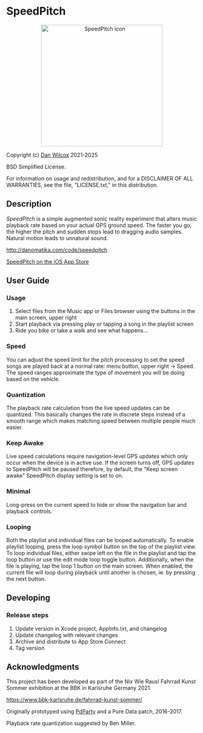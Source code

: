 SpeedPitch
==========

<p align="center">
	<img src="http://danomatika.com/code/speedpitch/speedpitch-launch.png" width="320" alt="SpeedPitch icon">
</p>

Copyright (c) [Dan Wilcox](danomatika.com) 2021-2025

BSD Simplified License.

For information on usage and redistribution, and for a DISCLAIMER OF ALL
WARRANTIES, see the file, "LICENSE.txt," in this distribution.

Description
-----------

_SpeedPitch_ is a simple augmented sonic reality experiment that alters music playback rate based on your actual GPS ground speed. The faster you go, the higher the pitch and sudden stops lead to dragging audio samples. Natural motion leads to unnatural sound.

http://danomatika.com/code/speedpitch

[SpeedPitch on the iOS App Store](https://itunes.apple.com/app/id1577262763)

User Guide
----------

### Usage

1. Select files from the Music app or Files browser using the buttons in the main screen, upper right
2. Start playback via pressing play or tapping a song in the playlist screen
3. Ride you bike or take a walk and see what happens...

### Speed

You can adjust the speed limit for the pitch processing to set the speed songs are played back at a normal rate: menu button, upper right -> Speed. The speed ranges approximate the type of movement you will be doing based on the vehicle.

### Quantization

The playback rate calculation from the live speed updates can be quantized. This basically changes the rate in discrete steps instead of a smooth range which makes matching speed between multiple people much easier.

### Keep Awake

Live speed calculations require navigation-level GPS updates which only occur when the device is in active use. If the screen turns off, GPS updates to SpeedPitch will be paused therefore, by default, the "Keep screen awake" SpeedPitch display setting is set to on.

### Minimal

Long-press on the current speed to hide or show the navigation bar and playback controls.

### Looping

Both the playlist and individual files can be looped automatically. To enable playlist looping, press the loop symbol button on the top of the playlist view. To loop individual files, either swipe left on the file in the playlist and tap the loop button or use the edit mode loop toggle button. Additionally, when the file is playing, tap the loop 1 button on the main screen. When enabled, the current file will loop during playback until another is chosen, ie. by pressing the next button.

Developing
----------

### Release steps

1. Update version in Xcode project, AppInfo.txt, and changelog
2. Update changelog with relevant changes
3. Archive and distribute to App Store Connect
4. Tag version

Acknowledgments
---------------

This project has been developed as part of the Nix Wie Raus! Fahrrad Kunst Sommer exhibition at the BBK in Karlsruhe Germany 2021.

https://www.bbk-karlsruhe.de/fahrrad-kunst-sommer/

Originally prototyped using [PdParty](http://danomatika.com/code/pdparty) and a Pure Data patch, 2016-2017.

Playback rate quantization suggested by Ben Miller.
